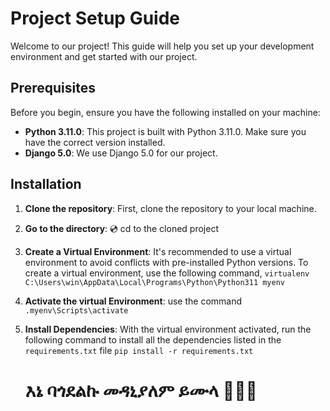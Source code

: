 # Project Setup Guide

Welcome to our project! This guide will help you set up your development environment and get started with our project.

## Prerequisites

Before you begin, ensure you have the following installed on your machine:

- **Python 3.11.0**: This project is built with Python 3.11.0. Make sure you have the correct version installed.
- **Django 5.0**: We use Django 5.0 for our project.

## Installation

1. **Clone the repository**: First, clone the repository to your local machine.
2. **Go to the directory**: 💿 cd to the cloned project

3. **Create a Virtual Environment**: It's recommended to use a virtual environment to avoid conflicts with pre-installed Python versions. To create a virtual environment, use the following command, `virtualenv C:\Users\win\AppData\Local\Programs\Python\Python311 myenv`
4. **Activate the virtual Environment**: use the command `.myenv\Scripts\activate`
5. **Install Dependencies**: With the virtual environment activated, run the following command to install all the dependencies listed in the `requirements.txt` file `pip install -r requirements.txt`


   

      # እኔ  ባጎደልኩ መዳኒያለም ይሙላ 🙂🙂🙂

